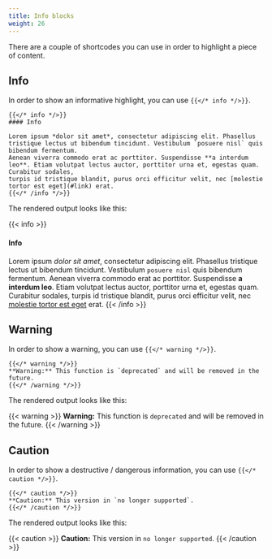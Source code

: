 ```yaml
---
title: Info blocks
weight: 26
---
```


There are a couple of shortcodes you can use in order to highlight a piece of content.

## Info

In order to show an informative highlight, you can use `{{</* info */>}}`.

```
{{</* info */>}}
#### Info

Lorem ipsum *dolor sit amet*, consectetur adipiscing elit. Phasellus tristique lectus ut bibendum tincidunt. Vestibulum `posuere nisl` quis bibendum fermentum.
Aenean viverra commodo erat ac porttitor. Suspendisse **a interdum leo**. Etiam volutpat lectus auctor, porttitor urna et, egestas quam. Curabitur sodales,
turpis id tristique blandit, purus orci efficitur velit, nec [molestie tortor est eget](#link) erat.
{{</* /info */>}}
```

The rendered output looks like this:

{{< info >}}
#### Info

Lorem ipsum *dolor sit amet*, consectetur adipiscing elit. Phasellus tristique lectus ut bibendum tincidunt. Vestibulum `posuere nisl` quis bibendum fermentum.
Aenean viverra commodo erat ac porttitor. Suspendisse **a interdum leo**. Etiam volutpat lectus auctor, porttitor urna et, egestas quam. Curabitur sodales,
turpis id tristique blandit, purus orci efficitur velit, nec [molestie tortor est eget](#link) erat.
{{< /info >}}

## Warning

In order to show a warning, you can use `{{</* warning */>}}`.

```
{{</* warning */>}}
**Warning:** This function is `deprecated` and will be removed in the future.
{{</* /warning */>}}
```

The rendered output looks like this:

{{< warning >}}
**Warning:** This function is `deprecated` and will be removed in the future.
{{< /warning >}}

## Caution

In order to show a destructive / dangerous information, you can use `{{</* caution */>}}`.

```
{{</* caution */>}}
**Caution:** This version in `no longer supported`.
{{</* /caution */>}}
```

The rendered output looks like this:

{{< caution >}}
**Caution:** This version in `no longer supported`.
{{< /caution >}}
